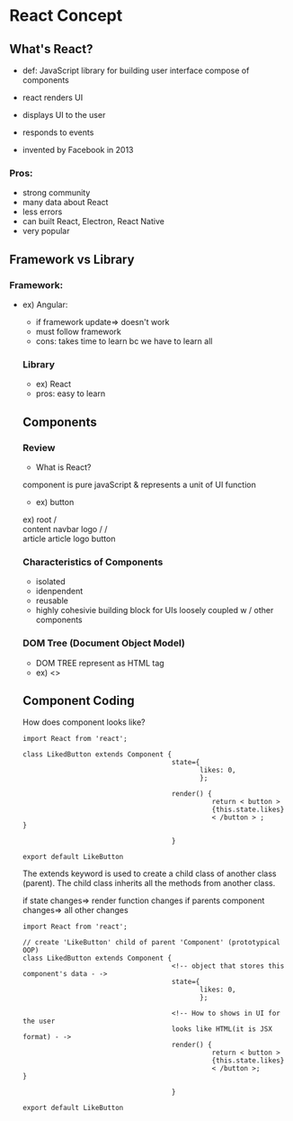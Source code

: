 # React Concept

## What's React?

- def: JavaScript library for building user interface compose of components
- react renders UI
- displays UI to the user
- responds to events

- invented by Facebook in 2013

### Pros:
- strong community
-  many data about React
- less errors
- can built React, Electron, React Native
- very popular

## Framework vs Library

### Framework:
- ex) Angular:
    - if framework update=> doesn't work
    - must follow framework
    - cons: takes time to learn bc we have to learn all

    ### Library
    - ex) React
    - pros: easy to learn


    ## Components

    ### Review
    - What is React?

    component is pure javaScript & represents a unit of UI function
    - ex) button

    ex)
    root
    /     \
    content         navbar logo
    / /     \
    article article    logo    button


    ### Characteristics of Components
    - isolated
    - idenpendent
    - reusable
    - highly cohesivie building block for UIs loosely coupled w / other components

    ### DOM Tree (Document Object Model)
    - DOM TREE represent as HTML tag
    - ex) <>

    ## Component Coding

    How does component looks like?
    ```
    import React from 'react';

    class LikedButton extends Component {
                                         state={
                                                likes: 0,
                                                };

                                         render() {
                                                   return < button >
                                                   {this.state.likes}
                                                   < /button > ;                                                }

                                         }

    export default LikeButton

    ```
    The extends keyword is used to create a child class of another class (parent). The child class inherits all the methods from another class.

    if state changes=> render function changes
    if parents component changes=> all other changes


    ```
    import React from 'react';

    // create 'LikeButton' child of parent 'Component' (prototypical OOP)
    class LikedButton extends Component {
                                         <!-- object that stores this component's data - ->
                                         state={
                                                likes: 0,
                                                };

                                         <!-- How to shows in UI for the user
                                         looks like HTML(it is JSX format) - ->
                                         render() {
                                                   return < button >
                                                   {this.state.likes}
                                                   < /button >;                     }

                                         }

    export default LikeButton

    ```
